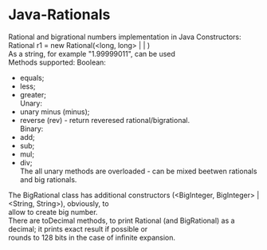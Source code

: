 # Java-Rationals
Rational and bigrational numbers implementation in Java
Constructors:    
Rational r1 = new Rational(<long, long> | <long> | <String>)    
As a string, for example "1.99999011", can be used   
Methods supported:
Boolean:    
- equals;    
- less;    
- greater;    
Unary:    
- unary minus (minus);    
- reverse (rev) - return reveresed rational/bigrational.    
Binary:
- add;    
- sub;    
- mul;    
- div;    
The all unary methods are overloaded - can be mixed beetwen rationals and big rationals.   
 
The BigRational class has additional constructors  (<BigInteger, BigInteger> | <String, String>), obviously, to     
allow to create big number.    
There are toDecimal methods, to print Rational (and BigRational) as a decimal; it prints exact result if possible or     
rounds to 128 bits in the case of infinite expansion.


